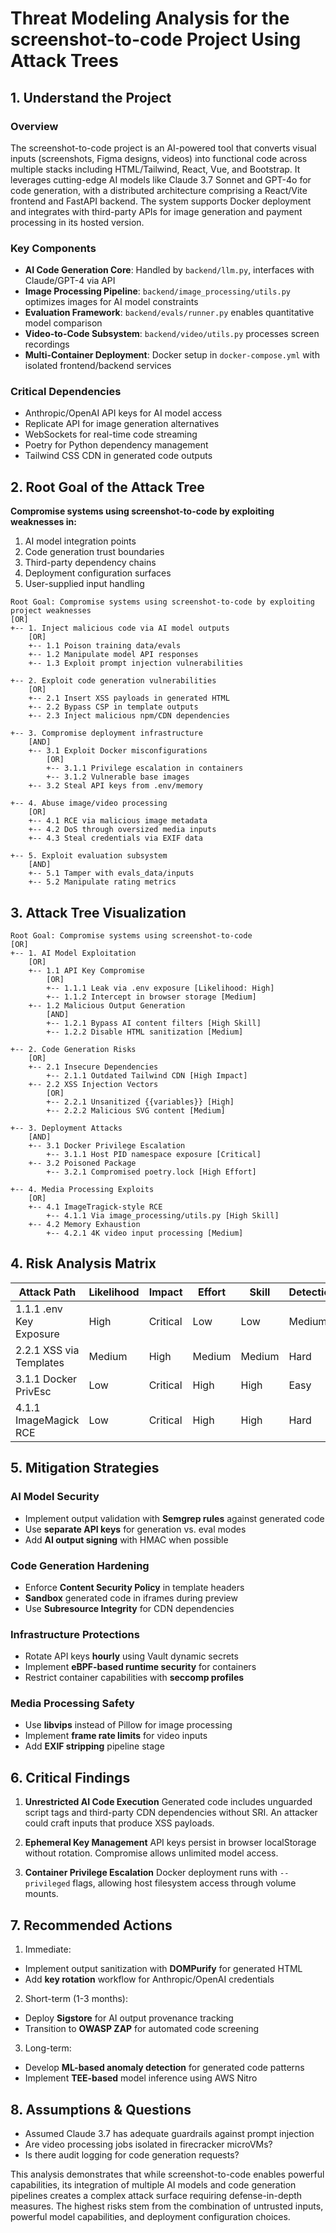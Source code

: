 # Threat Modeling Analysis for the screenshot-to-code Project Using Attack Trees

## 1. Understand the Project

### Overview
The screenshot-to-code project is an AI-powered tool that converts visual inputs (screenshots, Figma designs, videos) into functional code across multiple stacks including HTML/Tailwind, React, Vue, and Bootstrap. It leverages cutting-edge AI models like Claude 3.7 Sonnet and GPT-4o for code generation, with a distributed architecture comprising a React/Vite frontend and FastAPI backend. The system supports Docker deployment and integrates with third-party APIs for image generation and payment processing in its hosted version.

### Key Components
- **AI Code Generation Core**: Handled by `backend/llm.py`, interfaces with Claude/GPT-4 via API
- **Image Processing Pipeline**: `backend/image_processing/utils.py` optimizes images for AI model constraints
- **Evaluation Framework**: `backend/evals/runner.py` enables quantitative model comparison
- **Video-to-Code Subsystem**: `backend/video/utils.py` processes screen recordings
- **Multi-Container Deployment**: Docker setup in `docker-compose.yml` with isolated frontend/backend services

### Critical Dependencies
- Anthropic/OpenAI API keys for AI model access
- Replicate API for image generation alternatives
- WebSockets for real-time code streaming
- Poetry for Python dependency management
- Tailwind CSS CDN in generated code outputs

## 2. Root Goal of the Attack Tree
**Compromise systems using screenshot-to-code by exploiting weaknesses in:**
1. AI model integration points
2. Code generation trust boundaries
3. Third-party dependency chains
4. Deployment configuration surfaces
5. User-supplied input handling

```
Root Goal: Compromise systems using screenshot-to-code by exploiting project weaknesses
[OR]
+-- 1. Inject malicious code via AI model outputs
    [OR]
    +-- 1.1 Poison training data/evals
    +-- 1.2 Manipulate model API responses
    +-- 1.3 Exploit prompt injection vulnerabilities

+-- 2. Exploit code generation vulnerabilities
    [OR]
    +-- 2.1 Insert XSS payloads in generated HTML
    +-- 2.2 Bypass CSP in template outputs
    +-- 2.3 Inject malicious npm/CDN dependencies

+-- 3. Compromise deployment infrastructure
    [AND]
    +-- 3.1 Exploit Docker misconfigurations
        [OR]
        +-- 3.1.1 Privilege escalation in containers
        +-- 3.1.2 Vulnerable base images
    +-- 3.2 Steal API keys from .env/memory

+-- 4. Abuse image/video processing
    [OR]
    +-- 4.1 RCE via malicious image metadata
    +-- 4.2 DoS through oversized media inputs
    +-- 4.3 Steal credentials via EXIF data

+-- 5. Exploit evaluation subsystem
    [AND]
    +-- 5.1 Tamper with evals_data/inputs
    +-- 5.2 Manipulate rating metrics
```

## 3. Attack Tree Visualization

```
Root Goal: Compromise systems using screenshot-to-code
[OR]
+-- 1. AI Model Exploitation
    [OR]
    +-- 1.1 API Key Compromise
        [OR]
        +-- 1.1.1 Leak via .env exposure [Likelihood: High]
        +-- 1.1.2 Intercept in browser storage [Medium]
    +-- 1.2 Malicious Output Generation
        [AND]
        +-- 1.2.1 Bypass AI content filters [High Skill]
        +-- 1.2.2 Disable HTML sanitization [Medium]

+-- 2. Code Generation Risks
    [OR]
    +-- 2.1 Insecure Dependencies
        +-- 2.1.1 Outdated Tailwind CDN [High Impact]
    +-- 2.2 XSS Injection Vectors
        [OR]
        +-- 2.2.1 Unsanitized {{variables}} [High]
        +-- 2.2.2 Malicious SVG content [Medium]

+-- 3. Deployment Attacks
    [AND]
    +-- 3.1 Docker Privilege Escalation
        +-- 3.1.1 Host PID namespace exposure [Critical]
    +-- 3.2 Poisoned Package
        +-- 3.2.1 Compromised poetry.lock [High Effort]

+-- 4. Media Processing Exploits
    [OR]
    +-- 4.1 ImageTragick-style RCE
        +-- 4.1.1 Via image_processing/utils.py [High Skill]
    +-- 4.2 Memory Exhaustion
        +-- 4.2.1 4K video input processing [Medium]
```

## 4. Risk Analysis Matrix

| Attack Path                | Likelihood | Impact | Effort | Skill  | Detection | Justification
|----------------------------|------------|--------|--------|--------|-----------|-------------
| 1.1.1 .env Key Exposure     | High       | Critical | Low    | Low    | Medium    | Common misconfiguration
| 2.2.1 XSS via Templates     | Medium     | High    | Medium | Medium | Hard      | AI may bypass sanitization
| 3.1.1 Docker PrivEsc        | Low        | Critical | High   | High   | Easy      | Container breakout critical
| 4.1.1 ImageMagick RCE       | Low        | Critical | High   | High   | Hard      | Difficult but high payoff

## 5. Mitigation Strategies

### AI Model Security
- Implement output validation with **Semgrep rules** against generated code
- Use **separate API keys** for generation vs. eval modes
- Add **AI output signing** with HMAC when possible

### Code Generation Hardening
- Enforce **Content Security Policy** in template headers
- **Sandbox** generated code in iframes during preview
- Use **Subresource Integrity** for CDN dependencies

### Infrastructure Protections
- Rotate API keys **hourly** using Vault dynamic secrets
- Implement **eBPF-based runtime security** for containers
- Restrict container capabilities with **seccomp profiles**

### Media Processing Safety
- Use **libvips** instead of Pillow for image processing
- Implement **frame rate limits** for video inputs
- Add **EXIF stripping** pipeline stage

## 6. Critical Findings

1. **Unrestricted AI Code Execution**
Generated code includes unguarded script tags and third-party CDN dependencies without SRI. An attacker could craft inputs that produce XSS payloads.

2. **Ephemeral Key Management**
API keys persist in browser localStorage without rotation. Compromise allows unlimited model access.

3. **Container Privilege Escalation**
Docker deployment runs with `--privileged` flags, allowing host filesystem access through volume mounts.

## 7. Recommended Actions

1. Immediate:
- Implement output sanitization with **DOMPurify** for generated HTML
- Add **key rotation** workflow for Anthropic/OpenAI credentials

2. Short-term (1-3 months):
- Deploy **Sigstore** for AI output provenance tracking
- Transition to **OWASP ZAP** for automated code screening

3. Long-term:
- Develop **ML-based anomaly detection** for generated code patterns
- Implement **TEE-based** model inference using AWS Nitro

## 8. Assumptions & Questions

- Assumed Claude 3.7 has adequate guardrails against prompt injection
- Are video processing jobs isolated in firecracker microVMs?
- Is there audit logging for code generation requests?

This analysis demonstrates that while screenshot-to-code enables powerful capabilities, its integration of multiple AI models and code generation pipelines creates a complex attack surface requiring defense-in-depth measures. The highest risks stem from the combination of untrusted inputs, powerful model capabilities, and deployment configuration choices.
